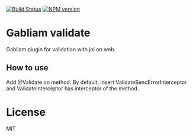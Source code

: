 [![Build Status][build-image]][build-url]
[![NPM version][npm-image]][npm-url]


# Gabliam validate

Gabliam plugin for validation with joi on web.

## How to use

Add @Validate on method.
By default, insert ValidateSendErrorInterceptor and ValidateInterceptor has interceptor of the method.

# License

  MIT

[build-image]: https://img.shields.io/travis/gabliam/gabliam/master.svg?style=flat-square
[build-url]: https://travis-ci.org/gabliam/gabliam
[npm-image]: https://img.shields.io/npm/v/@gabliam/validate-joi.svg?style=flat-square
[npm-url]: https://www.npmjs.com/package/@gabliam/validate-joi
